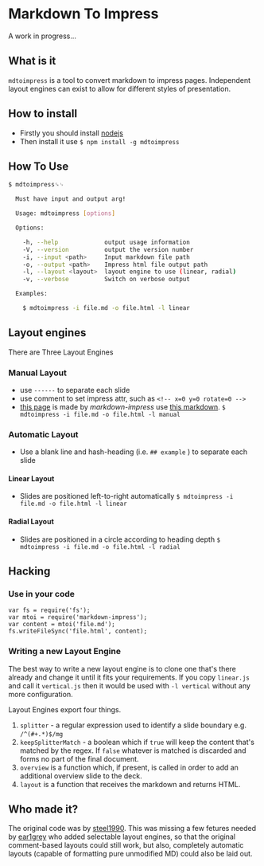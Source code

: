 # Markdown To Impress
A work in progress...

## What is it
`mdtoimpress` is a tool to convert markdown to impress pages.  Independent layout engines can exist to allow for different styles of presentation.

## How to install
+ Firstly you should install [nodejs](http://nodejs.org)
+ Then install it use `$ npm install -g mdtoimpress`

## How To Use
```bash
$ mdtoimpress␍␊

  Must have input and output arg!

  Usage: mdtoimpress [options]

  Options:

    -h, --help             output usage information
    -V, --version          output the version number
    -i, --input <path>     Input markdown file path
    -o, --output <path>    Impress html file output path
    -l, --layout <layout>  layout engine to use (linear, radial)
    -v, --verbose          Switch on verbose output

  Examples:

    $ mdtoimpress -i file.md -o file.html -l linear
```

## Layout engines
There are Three Layout Engines


### Manual Layout
+ use `------` to separate each slide
+ use comment to set impress attr, such as `<!-- x=0 y=0 rotate=0 -->`
+ [this page](http://steel1990.github.io/markdown-impress/) is made by *markdown-impress* use [this markdown](https://raw.githubusercontent.com/steel1990/markdown-impress/master/README.md).
`$ mdtoimpress -i file.md -o file.html -l manual`

### Automatic Layout
* Use a blank line and hash-heading (i.e. `## example` ) to separate each slide

#### Linear Layout
* Slides are positioned left-to-right automatically
`$ mdtoimpress -i file.md -o file.html -l linear`

#### Radial Layout
* Slides are positioned in a circle according to heading depth
`$ mdtoimpress -i file.md -o file.html -l radial`



## Hacking
### Use in your code

    var fs = require('fs');
    var mtoi = require('markdown-impress');
    var content = mtoi('file.md');
    fs.writeFileSync('file.html', content);

### Writing a new Layout Engine

The best way to write a new layout engine is to clone one that's there already and change it until it fits your requirements.  If you copy `linear.js` and call it `vertical.js` then it would be used with `-l vertical` without any more configuration.

Layout Engines export four things.
1. `splitter` - a regular expression used to identify a slide boundary e.g. `/^(#+.*)$/mg`
2. `keepSplitterMatch` - a boolean which if `true` will keep the content that's matched by the regex.  If `false` whatever is matched is discarded and forms no part of the final document.
3. `overview` is a function which, if present, is called in order to add an additional overview slide to the deck.  
4. `layout` is a function that receives the markdown and returns HTML.


## Who made it?
The original code was by [steel1990](https://github.com/steel1990/markdown-impress).  This was missing a few fetures needed by [ear1grey](https://github.com/ear1grey) who added selectable layout engines, so that the original comment-based layouts could still work, but also, completely automatic layouts (capable of formatting pure unmodified MD) could also be laid out.
